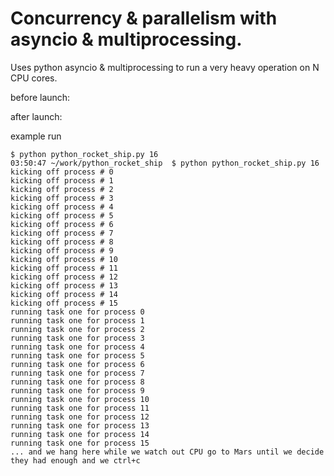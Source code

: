 # Concurrency & parallelism with asyncio & multiprocessing.

Uses python asyncio & multiprocessing to run a very heavy operation on N CPU cores.

before launch:

after launch:

example run
```
$ python python_rocket_ship.py 16
03:50:47 ~/work/python_rocket_ship  $ python python_rocket_ship.py 16
kicking off process # 0
kicking off process # 1
kicking off process # 2
kicking off process # 3
kicking off process # 4
kicking off process # 5
kicking off process # 6
kicking off process # 7
kicking off process # 8
kicking off process # 9
kicking off process # 10
kicking off process # 11
kicking off process # 12
kicking off process # 13
kicking off process # 14
kicking off process # 15
running task one for process 0
running task one for process 1
running task one for process 2
running task one for process 3
running task one for process 4
running task one for process 5
running task one for process 6
running task one for process 7
running task one for process 8
running task one for process 9
running task one for process 10
running task one for process 11
running task one for process 12
running task one for process 13
running task one for process 14
running task one for process 15
... and we hang here while we watch out CPU go to Mars until we decide they had enough and we ctrl+c
```